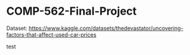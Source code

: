 # COMP-562-Final-Project

Dataset: https://www.kaggle.com/datasets/thedevastator/uncovering-factors-that-affect-used-car-prices

test